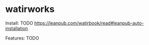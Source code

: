 watirworks
==========

Install: TODO
https://leanpub.com/watirbook/read#leanpub-auto-installation

Features: TODO
